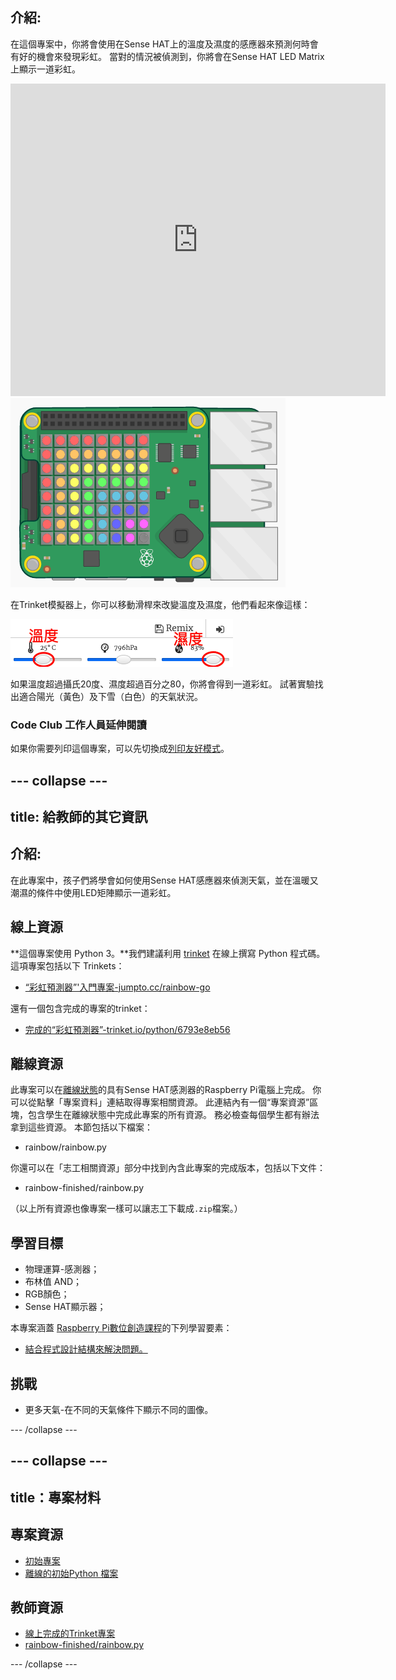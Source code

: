## 介紹:

在這個專案中，你將會使用在Sense HAT上的溫度及濕度的感應器來預測何時會有好的機會來發現彩虹。 當對的情況被偵測到，你將會在Sense HAT LED Matrix上顯示一道彩虹。

<div class="trinket">
  <iframe src="https://trinket.io/embed/python/6793e8eb56?outputOnly=true&start=result" width="600" height="500" frameborder="0" marginwidth="0" marginheight="0" allowfullscreen mark="crwd-mark">
</iframe> <img src="images/rainbow-final.png" />
</div>

在Trinket模擬器上，你可以移動滑桿來改變溫度及濕度，他們看起來像這樣：

![螢幕截圖](images/rainbow-sliders.png)

如果溫度超過攝氏20度、濕度超過百分之80，你將會得到一道彩虹。 試著實驗找出適合陽光（黃色）及下雪（白色）的天氣狀況。

### Code Club 工作人員延伸閱讀

如果你需要列印這個專案，可以先切換成[列印友好模式](https://projects.raspberrypi.org/zh-TW/projects/rainbow-predictor/print)。

--- collapse ---
---
title: 給教師的其它資訊
---
## 介紹:

在此專案中，孩子們將學會如何使用Sense HAT感應器來偵測天氣，並在溫暖又潮濕的條件中使用LED矩陣顯示一道彩虹。

## 線上資源

**這個專案使用 Python 3。**我們建議利用 [trinket](https://trinket.io/) 在線上撰寫 Python 程式碼。 這項專案包括以下 Trinkets：

* [“彩虹預測器”'入門專案-jumpto.cc/rainbow-go](http://jumpto.cc/rainbow-go)

還有一個包含完成的專案的trinket：

* [完成的“彩虹預測器”-trinket.io/python/6793e8eb56](https://trinket.io/python/6793e8eb56)

## 離線資源

此專案可以在[離線狀態](https://www.codeclubprojects.org/en-GB/resources/physical-sense-hat/)的具有Sense HAT感測器的Raspberry Pi電腦上完成。 你可以從點擊「專案資料」連結取得專案相關資源。 此連結內有一個“專案資源”區塊，包含學生在離線狀態中完成此專案的所有資源。 務必檢查每個學生都有辦法拿到這些資源。 本節包括以下檔案：

* rainbow/rainbow.py

你還可以在「志工相關資源」部分中找到內含此專案的完成版本，包括以下文件：

* rainbow-finished/rainbow.py

（以上所有資源也像專案一樣可以讓志工下載成`.zip`檔案。）

## 學習目標

* 物理運算-感測器；
* 布林值 AND； 
* RGB顏色；
* Sense HAT顯示器；

本專案涵蓋 [Raspberry Pi數位創造課程](http://rpf.io/curriculum)的下列學習要素：

* [結合程式設計結構來解決問題。](https://www.raspberrypi.org/curriculum/programming/builder)

## 挑戰

* 更多天氣-在不同的天氣條件下顯示不同的圖像。 

--- /collapse ---

--- collapse ---
---
title：專案材料
---
## 專案資源

* [初始專案](http://jumpto.cc/rainbow-go)
* [離線的初始Python 檔案](resources/rainbow-rainbow.py)

## 教師資源

* [線上完成的Trinket專案](https://trinket.io/python/6793e8eb56)
* [rainbow-finished/rainbow.py](resources/rainbow-final-rainbow.py)

--- /collapse ---